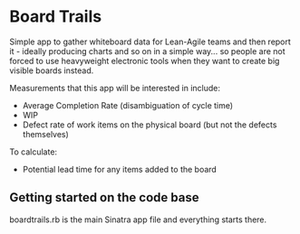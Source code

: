 Board Trails
============

Simple app to gather whiteboard data for Lean-Agile teams and then report it - ideally producing charts and so on in a simple way... so people are not forced to use heavyweight electronic tools when they want to create big visible boards instead.

Measurements that this app will be interested in include:
* Average Completion Rate (disambiguation of cycle time)
* WIP
* Defect rate of work items on the physical board (but not the defects themselves)

To calculate:
* Potential lead time for any items added to the board


Getting started on the code base
--------------------------------

boardtrails.rb is the main Sinatra app file and everything starts there.


